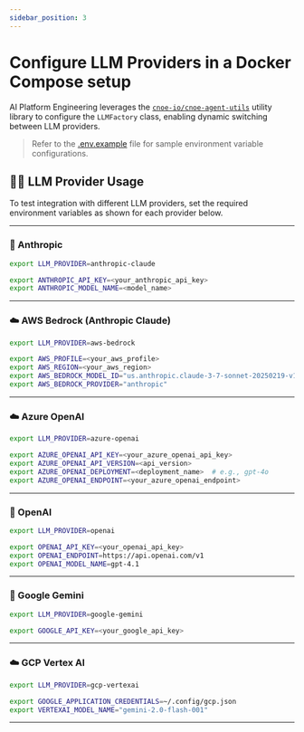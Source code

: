 ```yaml
---
sidebar_position: 3
---
```


# Configure LLM Providers in a Docker Compose setup

AI Platform Engineering leverages the [`cnoe-io/cnoe-agent-utils`](https://github.com/cnoe-io/cnoe-agent-utils) utility library to configure the `LLMFactory` class, enabling dynamic switching between LLM providers.

> Refer to the [.env.example](https://github.com/cnoe-io/ai-platform-engineering/blob/main/.env.example) file for sample environment variable configurations.

## 🧑‍💻 LLM Provider Usage

To test integration with different LLM providers, set the required environment variables as shown for each provider below.

---

### 🤖 Anthropic

```bash
export LLM_PROVIDER=anthropic-claude

export ANTHROPIC_API_KEY=<your_anthropic_api_key>
export ANTHROPIC_MODEL_NAME=<model_name>
```

---

### ☁️ AWS Bedrock (Anthropic Claude)

```bash
export LLM_PROVIDER=aws-bedrock

export AWS_PROFILE=<your_aws_profile>
export AWS_REGION=<your_aws_region>
export AWS_BEDROCK_MODEL_ID="us.anthropic.claude-3-7-sonnet-20250219-v1:0"
export AWS_BEDROCK_PROVIDER="anthropic"
```

---

### ☁️ Azure OpenAI

```bash
export LLM_PROVIDER=azure-openai

export AZURE_OPENAI_API_KEY=<your_azure_openai_api_key>
export AZURE_OPENAI_API_VERSION=<api_version>
export AZURE_OPENAI_DEPLOYMENT=<deployment_name>  # e.g., gpt-4o
export AZURE_OPENAI_ENDPOINT=<your_azure_openai_endpoint>
```

---

### 🤖 OpenAI

```bash
export LLM_PROVIDER=openai

export OPENAI_API_KEY=<your_openai_api_key>
export OPENAI_ENDPOINT=https://api.openai.com/v1
export OPENAI_MODEL_NAME=gpt-4.1
```

---

### 🤖 Google Gemini

```bash
export LLM_PROVIDER=google-gemini

export GOOGLE_API_KEY=<your_google_api_key>
```


---

### ☁️ GCP Vertex AI

```bash
export LLM_PROVIDER=gcp-vertexai

export GOOGLE_APPLICATION_CREDENTIALS=~/.config/gcp.json
export VERTEXAI_MODEL_NAME="gemini-2.0-flash-001"
```

---
